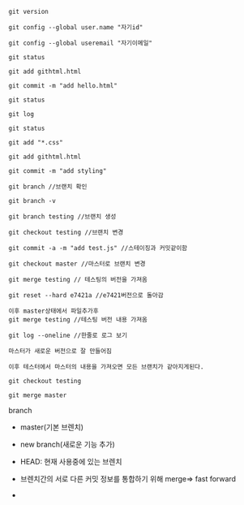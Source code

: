 ```
git version

git config --global user.name "자기id"

git config --global useremail "자기이메일"

git status

git add githtml.html

git commit -m "add hello.html"

git status

git log

git status

git add "*.css"

git add githtml.html

git commit -m "add styling"

git branch //브랜치 확인

git branch -v

git branch testing //브랜치 생성

git checkout testing //브랜치 변경

git commit -a -m "add test.js" //스테이징과 커밋같이함

git checkout master //마스터로 브랜치 변경

git merge testing // 테스팅의 버전을 가져옴

git reset --hard e7421a //e7421버전으로 돌아감

이후 master상태에서 파일추가후
git merge testing //테스팅 버전 내용 가져옴

git log --oneline //한줄로 로그 보기

마스터가 새로운 버전으로 잘 만들어짐

이후 테스터에서 마스터의 내용을 가져오면 모든 브랜치가 같아지게된다.

git checkout testing

git merge master

```



branch

- master(기본 브렌치)
- new branch(새로운 기능 추가)
- HEAD: 현재 사용중에 있는 브렌치

- 브렌치간의 서로 다른 커밋 정보를 통합하기 위해 merge=> fast forward
- 